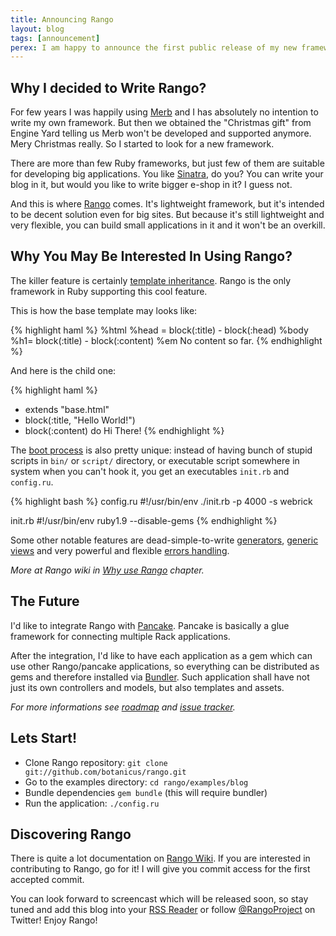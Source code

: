 ```yaml
---
title: Announcing Rango
layout: blog
tags: [announcement]
perex: I am happy to announce the first public release of my new framework Rango. Rango is a small MVC framework inspired by Merb and Django builded on top of Rack. It's clean, simple and it's trying to be as agnostic as possible.
---
```


Why I decided to Write Rango?
-----------------------------
For few years I was happily using [Merb](http://github.com/merb/merb) and I has absolutely no intention to write my own framework. But then we obtained the "Christmas gift" from Engine Yard telling us Merb won't be developed and supported anymore. Mery Christmas really. So I started to look for a new framework.

There are more than few Ruby frameworks, but just few of them are suitable for developing big applications. You like [Sinatra](http://github.com/sinatra/sinatra), do you? You can write your blog in it, but would you like to write bigger e-shop in it? I guess not.

And this is where [Rango](http://github.com/botanicus/rango) comes. It's lightweight framework, but it's intended to be decent solution even for big sites. But because it's still lightweight and very flexible, you can build small applications in it and it won't be an overkill.

Why You May Be Interested In Using Rango?
-----------------------------------------

The killer feature is certainly [template inheritance](http://wiki.github.com/botanicus/rango/template-inheritance).
Rango is the only framework in Ruby supporting this cool feature.

This is how the base template may looks like:

{% highlight haml %}
%html
  %head
    = block(:title)
    - block(:head)
  %body
    %h1= block(:title)
    - block(:content)
      %em No content so far.
{% endhighlight %}

And here is the child one:

{% highlight haml %}
- extends "base.html"
- block(:title, "Hello World!")
- block(:content) do
  Hi There!
{% endhighlight %}

The [boot process](http://wiki.github.com/botanicus/rango/rango-boot-process) is also pretty unique: instead of having bunch of stupid scripts in `bin/` or `script/` directory, or executable script somewhere in system when you can't hook it, you get
an executables `init.rb` and `config.ru`.

{% highlight bash %}
config.ru
#!/usr/bin/env ./init.rb -p 4000 -s webrick

init.rb
#!/usr/bin/env ruby1.9 --disable-gems
{% endhighlight %}

Some other notable features are dead-simple-to-write [generators](http://wiki.github.com/botanicus/rango/generators), [generic views](http://wiki.github.com/botanicus/rango/generic-views) and very powerful and flexible [errors handling](http://wiki.github.com/botanicus/rango/errors-handling).

*More at Rango wiki in [Why use Rango](http://wiki.github.com/botanicus/rango/why-use-rango) chapter.*

The Future
----------
I'd like to integrate Rango with [Pancake](http://github.com/hassox/pancake). Pancake is basically a glue framework for connecting multiple Rack applications.

After the integration, I'd like to have each application as a gem which can use other Rango/pancake applications, so everything can be distributed as gems and therefore installed via [Bundler](http://github.com/wycats/bundler). Such application shall have not just its own controllers and models, but also templates and assets.

*For more informations see [roadmap](http://wiki.github.com/botanicus/rango/roadmap) and [issue tracker](http://github.com/botanicus/rango/issues).*

Lets Start!
-----------
* Clone Rango repository: `git clone git://github.com/botanicus/rango.git `
* Go to the examples directory: `cd rango/examples/blog`
* Bundle dependencies `gem bundle` (this will require bundler)
* Run the application: `./config.ru`

Discovering Rango
----------------

There is quite a lot documentation on [Rango Wiki](http://wiki.github.com/botanicus/rango). If you are interested in contributing to Rango, go for it! I will give you commit access for the first accepted commit.

You can look forward to screencast which will be released soon, so stay tuned and add this blog into your [RSS Reader](blog.atom) or follow [@RangoProject](http://twitter.com/rangoproject) on Twitter! Enjoy Rango!
